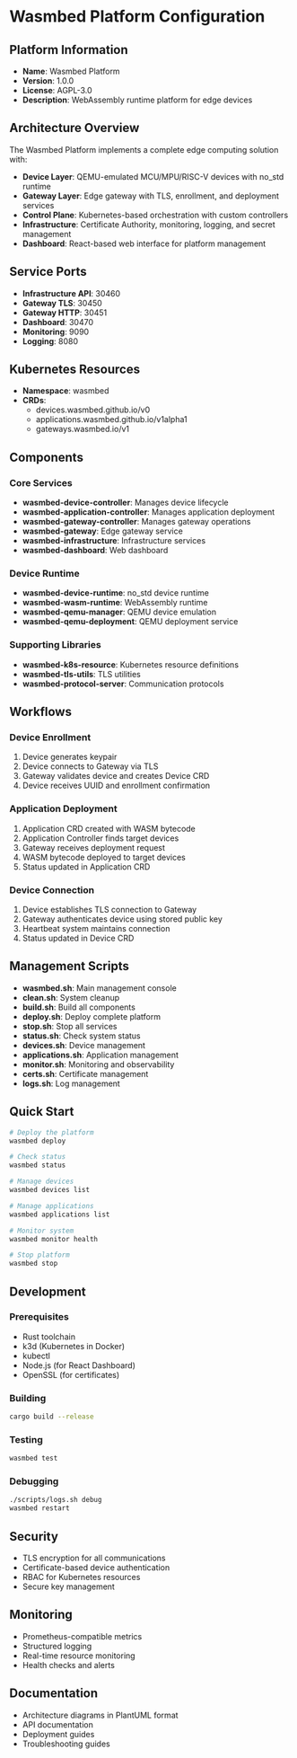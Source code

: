 # Wasmbed Platform Configuration

## Platform Information
- **Name**: Wasmbed Platform
- **Version**: 1.0.0
- **License**: AGPL-3.0
- **Description**: WebAssembly runtime platform for edge devices

## Architecture Overview
The Wasmbed Platform implements a complete edge computing solution with:
- **Device Layer**: QEMU-emulated MCU/MPU/RISC-V devices with no_std runtime
- **Gateway Layer**: Edge gateway with TLS, enrollment, and deployment services
- **Control Plane**: Kubernetes-based orchestration with custom controllers
- **Infrastructure**: Certificate Authority, monitoring, logging, and secret management
- **Dashboard**: React-based web interface for platform management

## Service Ports
- **Infrastructure API**: 30460
- **Gateway TLS**: 30450
- **Gateway HTTP**: 30451
- **Dashboard**: 30470
- **Monitoring**: 9090
- **Logging**: 8080

## Kubernetes Resources
- **Namespace**: wasmbed
- **CRDs**: 
  - devices.wasmbed.github.io/v0
  - applications.wasmbed.github.io/v1alpha1
  - gateways.wasmbed.io/v1

## Components
### Core Services
- **wasmbed-device-controller**: Manages device lifecycle
- **wasmbed-application-controller**: Manages application deployment
- **wasmbed-gateway-controller**: Manages gateway operations
- **wasmbed-gateway**: Edge gateway service
- **wasmbed-infrastructure**: Infrastructure services
- **wasmbed-dashboard**: Web dashboard

### Device Runtime
- **wasmbed-device-runtime**: no_std device runtime
- **wasmbed-wasm-runtime**: WebAssembly runtime
- **wasmbed-qemu-manager**: QEMU device emulation
- **wasmbed-qemu-deployment**: QEMU deployment service

### Supporting Libraries
- **wasmbed-k8s-resource**: Kubernetes resource definitions
- **wasmbed-tls-utils**: TLS utilities
- **wasmbed-protocol-server**: Communication protocols

## Workflows
### Device Enrollment
1. Device generates keypair
2. Device connects to Gateway via TLS
3. Gateway validates device and creates Device CRD
4. Device receives UUID and enrollment confirmation

### Application Deployment
1. Application CRD created with WASM bytecode
2. Application Controller finds target devices
3. Gateway receives deployment request
4. WASM bytecode deployed to target devices
5. Status updated in Application CRD

### Device Connection
1. Device establishes TLS connection to Gateway
2. Gateway authenticates device using stored public key
3. Heartbeat system maintains connection
4. Status updated in Device CRD

## Management Scripts
- **wasmbed.sh**: Main management console
- **clean.sh**: System cleanup
- **build.sh**: Build all components
- **deploy.sh**: Deploy complete platform
- **stop.sh**: Stop all services
- **status.sh**: Check system status
- **devices.sh**: Device management
- **applications.sh**: Application management
- **monitor.sh**: Monitoring and observability
- **certs.sh**: Certificate management
- **logs.sh**: Log management

## Quick Start
```bash
# Deploy the platform
wasmbed deploy

# Check status
wasmbed status

# Manage devices
wasmbed devices list

# Manage applications
wasmbed applications list

# Monitor system
wasmbed monitor health

# Stop platform
wasmbed stop
```

## Development
### Prerequisites
- Rust toolchain
- k3d (Kubernetes in Docker)
- kubectl
- Node.js (for React Dashboard)
- OpenSSL (for certificates)

### Building
```bash
cargo build --release
```

### Testing
```bash
wasmbed test
```

### Debugging
```bash
./scripts/logs.sh debug
wasmbed restart
```

## Security
- TLS encryption for all communications
- Certificate-based device authentication
- RBAC for Kubernetes resources
- Secure key management

## Monitoring
- Prometheus-compatible metrics
- Structured logging
- Real-time resource monitoring
- Health checks and alerts

## Documentation
- Architecture diagrams in PlantUML format
- API documentation
- Deployment guides
- Troubleshooting guides
